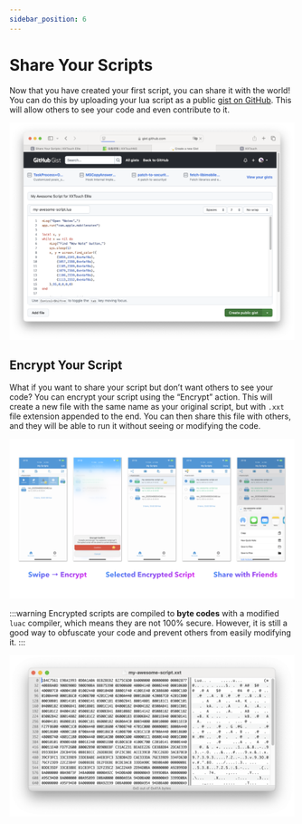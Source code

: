 ```yaml
---
sidebar_position: 6
---
```


# Share Your Scripts

Now that you have created your first script, you can share it with the world! You can do this by uploading your lua script as a public [gist on GitHub](https://gist.github.com). This will allow others to see your code and even contribute to it.

![Share_Your_Scripts.003](img/Share_Your_Scripts.003.png)

## Encrypt Your Script

What if you want to share your script but don’t want others to see your code? You can encrypt your script using the “Encrypt” action. This will create a new file with the same name as your original script, but with `.xxt` file extension appended to the end. You can then share this file with others, and they will be able to run it without seeing or modifying the code.

![Share_Your_Scripts.001](img/Share_Your_Scripts.001.png)

:::warning
Encrypted scripts are compiled to **byte codes** with a modified `luac` compiler, which means they are not 100% secure. However, it is still a good way to obfuscate your code and prevent others from easily modifying it.
:::

![Share_Your_Scripts.002](img/Share_Your_Scripts.002.png)
